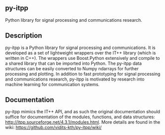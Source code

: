 ## py-itpp
Python library for signal processing and communications research.

## Description
py-itpp is a Python library for signal processing and communications. It is developed as a set of lightweight wrappers over the IT++ library (which is written in C++). The wrappers use Boost.Python extensively and compile to a shared library that can be imported into Python. The py-itpp data structures can be easily converted to Numpy ndarrays for further processing and plotting. In addition to fast prototyping for signal processing and communications research, py-itpp is motivated by research into machine learning for communication systems.  

## Documentation
py-itpp mimics the IT++ API, and as such the original documentation should suffice for documentation of the modules, functions, and data structures: http://itpp.sourceforge.net/4.3.1/modules.html. More details are found in the wiki: https://github.com/vidits-kth/py-itpp/wiki/  

